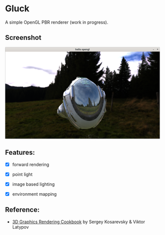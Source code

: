 # Gluck 

A simple OpenGL PBR renderer (work in progress).

## Screenshot

![](screenshot/helmet.png)

## Features:

-[x] forward rendering
-[x] point light
-[x] image based lighting
-[x] environment mapping


## Reference:

- [3D Graphics Rendering Cookbook](https://github.com/PacktPublishing/3D-Graphics-Rendering-Cookbook) by Sergey Kosarevsky & Viktor Latypov